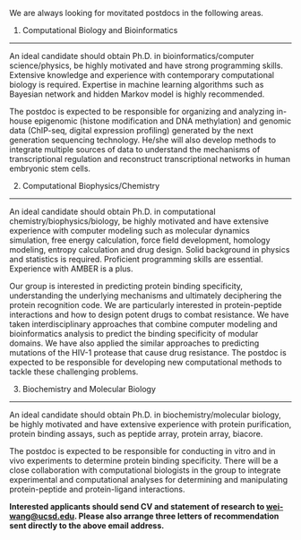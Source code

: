 We are always looking for movitated postdocs in the following areas.

1. Computational Biology and Bioinformatics
-------------------------------------------

An ideal candidate should obtain Ph.D. in bioinformatics/computer
science/physics, be highly motivated and have strong programming skills.
Extensive knowledge and experience with contemporary computational biology
is required. Expertise in machine learning algorithms such as Bayesian
network and hidden Markov model is highly recommended.

The postdoc is expected to be responsible for organizing and analyzing
in-house epigenomic (histone modification and DNA methylation) and genomic
data (ChIP-seq, digital expression profiling) generated by the next
generation sequencing technology. He/she will also develop methods to
integrate multiple sources of data to understand the mechanisms of
transcriptional regulation and reconstruct transcriptional networks in
human embryonic stem cells.

2. Computational Biophysics/Chemistry
-------------------------------------

An ideal candidate should obtain Ph.D. in computational
chemistry/biophysics/biology, be highly motivated and have extensive
experience with computer modeling such as molecular dynamics simulation,
free energy calculation, force field development, homology modeling,
entropy calculation and drug design. Solid background in physics and
statistics is required. Proficient programming skills are essential.
Experience with AMBER is a plus.

Our group is interested in predicting protein binding specificity,
understanding the underlying mechanisms and ultimately deciphering the
protein recognition code. We are particularly interested in
protein-peptide interactions and how to design potent drugs to combat
resistance. We have taken interdisciplinary approaches that combine
computer modeling and bioinformatics analysis to predict the binding
specificity of modular domains. We have also applied the similar
approaches to predicting mutations of the HIV-1 protease that cause drug
resistance. The postdoc is expected to be responsible for developing new
computational methods to tackle these challenging problems.

3. Biochemistry and Molecular Biology
-------------------------------------

An ideal candidate should obtain Ph.D. in biochemistry/molecular biology,
be highly motivated and have extensive experience with protein
purification, protein binding assays, such as peptide array, protein
array, biacore.

The postdoc is expected to be responsible for conducting in vitro and in
vivo experiments to determine protein binding specificity. There will be a
close collaboration with computational biologists in the group to
integrate experimental and computational analyses for determining and
manipulating protein-peptide and protein-ligand interactions.

**Interested applicants should send CV and statement of research to
wei-wang@ucsd.edu. Please also arrange three letters of recommendation
sent directly to the above email address.**
